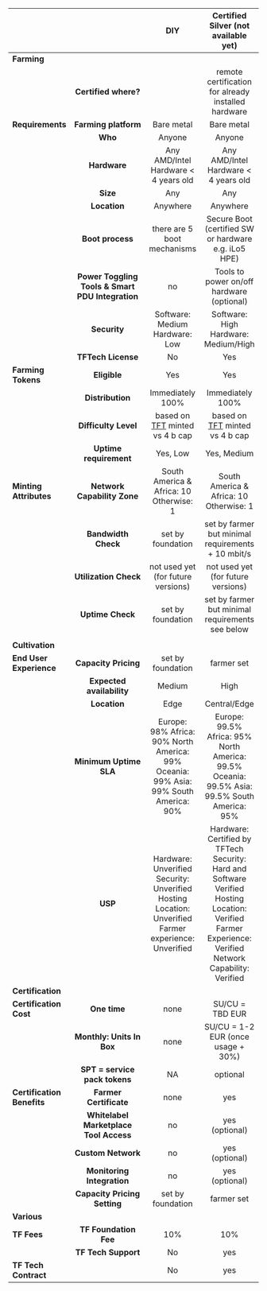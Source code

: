 
|   |  | **DIY** | **Certified Silver (not available yet)** |
| :--- | :---: | :---: | :---: |
|  **Farming** |  |  |  |
|   | **Certified where?** |  | remote certification for already installed hardware |
|  **Requirements** | **Farming platform** | Bare metal | Bare metal |
|   | **Who** | Anyone | Anyone |
|   | **Hardware** | Any AMD/Intel Hardware < 4 years old | Any AMD/Intel Hardware < 4 years old |
|   | **Size** | Any | Any |
|   | **Location** | Anywhere | Anywhere |
|   | **Boot process** | there are 5 boot mechanisms | Secure Boot (certified SW or hardware e.g. iLo5 HPE) |
|   | **Power Toggling Tools & Smart PDU Integration** | no | Tools to power on/off hardware (optional) |
|   | **Security** | Software: Medium<br/>Hardware: Low | Software: High<br/>Hardware: Medium/High |
|   | **TFTech License** | No | Yes |
|  **Farming Tokens** | **Eligible** | Yes | Yes |
|   | **Distribution** | Immediately 100% | Immediately 100% |
|   | **Difficulty Level** | based on [TFT](threefold__threefold_token) minted vs 4 b cap | based on [TFT](threefold__threefold_token) minted vs 4 b cap |
|   | **Uptime requirement** | Yes, Low | Yes, Medium |
|  **Minting Attributes** | **Network Capability Zone** | South America & Africa: 10 Otherwise: 1 | South America & Africa: 10 Otherwise: 1 |
|   | **Bandwidth Check** | set by foundation | set by farmer but minimal requirements + 10 mbit/s |
|   | **Utilization Check** | not used yet (for future versions) | not used yet (for future versions) |
|   | **Uptime Check** | set by foundation | set by farmer but minimal requirements see below |
|   |  |  |  |
|  **Cultivation** |  |  |  |
|  **End User Experience** | **Capacity Pricing** | set by foundation | farmer set |
|   | **Expected availability** | Medium | High |
|   | **Location** | Edge | Central/Edge |
|   | **Minimum Uptime SLA** | Europe: 98% Africa: 90% North America: 99% Oceania: 99% Asia: 99% South America: 90% | Europe: 99.5% Africa: 95% North America: 99.5% Oceania: 99.5% Asia: 99.5% South America: 95% |
|   | **USP** | Hardware: Unverified<br/>Security: Unverified<br/>Hosting Location: Unverified<br/>Farmer experience: Unverified | Hardware: Certified by TFTech<br/>Security: Hard and Software Verified<br/>Hosting Location: Verified<br/>Farmer Experience: Verified<br/>Network Capability: Verified |
|  **Certification** |  |  |  |
|  **Certification Cost** | **One time** | none | SU/CU = TBD EUR |
|   | **Monthly: Units In Box** | none | SU/CU = 1-2 EUR (once usage + 30%) |
|   | **SPT = service pack tokens** | NA | optional |
|  **Certification Benefits** | **Farmer Certificate** | none | yes |
|   | **Whitelabel Marketplace Tool Access** | no | yes (optional) |
|   | **Custom Network** | no | yes (optional) |
|   | **Monitoring Integration** | no | yes (optional) |
|   | **Capacity Pricing Setting** | set by foundation | farmer set |
|  **Various** |  |  |  |
|  **TF Fees** | **TF Foundation Fee** | 10% | 10% |
|   | **TF Tech Support** | No | yes |
|  **TF Tech Contract** |  | No | yes |

<!-- source see https://docs.google.com/spreadsheets/d/1lMMDRumX7udduBcXhOsTiWa7rkMbStiu8kPhdwFbBOU/edit#gid=523407661 -->
